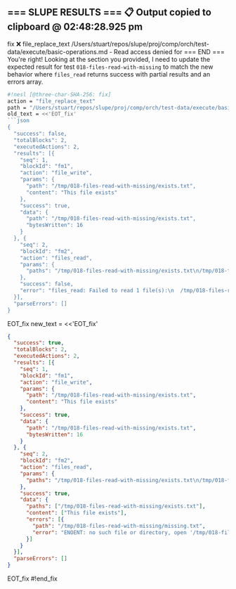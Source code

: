 === SLUPE RESULTS ===
📋 Output copied to clipboard @ 02:48:28.925 pm
---------------------
fix ❌ file_replace_text /Users/stuart/repos/slupe/proj/comp/orch/test-data/execute/basic-operations.md - Read access denied for
=== END ===
You're right! Looking at the section you provided, I need to update the expected result for test `018-files-read-with-missing` to match the new behavior where `files_read` returns success with partial results and an errors array.

```sh nesl
#!nesl [@three-char-SHA-256: fix]
action = "file_replace_text"
path = "/Users/stuart/repos/slupe/proj/comp/orch/test-data/execute/basic-operations.md"
old_text = <<'EOT_fix'
```json
{
  "success": false,
  "totalBlocks": 2,
  "executedActions": 2,
  "results": [{
    "seq": 1,
    "blockId": "fm1",
    "action": "file_write",
    "params": {
      "path": "/tmp/018-files-read-with-missing/exists.txt",
      "content": "This file exists"
    },
    "success": true,
    "data": {
      "path": "/tmp/018-files-read-with-missing/exists.txt",
      "bytesWritten": 16
    }
  }, {
    "seq": 2,
    "blockId": "fm2",
    "action": "files_read",
    "params": {
      "paths": "/tmp/018-files-read-with-missing/exists.txt\n/tmp/018-files-read-with-missing/missing.txt"
    },
    "success": false,
    "error": "files_read: Failed to read 1 file(s):\n  /tmp/018-files-read-with-missing/missing.txt: ENOENT: no such file or directory, open '/tmp/018-files-read-with-missing/missing.txt'"
  }],
  "parseErrors": []
}
```
EOT_fix
new_text = <<'EOT_fix'
```json
{
  "success": true,
  "totalBlocks": 2,
  "executedActions": 2,
  "results": [{
    "seq": 1,
    "blockId": "fm1",
    "action": "file_write",
    "params": {
      "path": "/tmp/018-files-read-with-missing/exists.txt",
      "content": "This file exists"
    },
    "success": true,
    "data": {
      "path": "/tmp/018-files-read-with-missing/exists.txt",
      "bytesWritten": 16
    }
  }, {
    "seq": 2,
    "blockId": "fm2",
    "action": "files_read",
    "params": {
      "paths": "/tmp/018-files-read-with-missing/exists.txt\n/tmp/018-files-read-with-missing/missing.txt"
    },
    "success": true,
    "data": {
      "paths": ["/tmp/018-files-read-with-missing/exists.txt"],
      "content": ["This file exists"],
      "errors": [{
        "path": "/tmp/018-files-read-with-missing/missing.txt",
        "error": "ENOENT: no such file or directory, open '/tmp/018-files-read-with-missing/missing.txt'"
      }]
    }
  }],
  "parseErrors": []
}
```
EOT_fix
#!end_fix
```